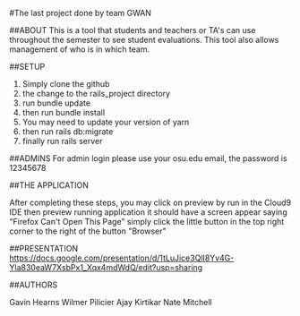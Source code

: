 #The last project done by team GWAN


##ABOUT
  This is a tool that students and teachers or TA's can use throughout the semester to see student evaluations. This tool also allows management of who is in which team. 

##SETUP
  
  1) Simply clone the github
  2) the change to the rails_project directory
  3) run bundle update
  4) then run bundle install
  5) You may need to update your version of yarn
  6) then run rails db:migrate
  7) finally run rails server
  
  
##ADMINS
  For admin login please use your osu.edu email, the password is 12345678
  
##THE APPLICATION

  After completing these steps, you may click on preview by run in the Cloud9 IDE
    then preview running application
    it should have a screen appear saying "Firefox Can't Open This Page" 
      simply click the little button in the top right corner to the right of the button "Browser"
      
  
  
##PRESENTATION
  https://docs.google.com/presentation/d/1tLuJice3QlI8Yv4G-Yla830eaW7XsbPx1_Xqx4mdWdQ/edit?usp=sharing

##AUTHORS


  Gavin Hearns
  Wilmer Pilicier
  Ajay Kirtikar
  Nate Mitchell
